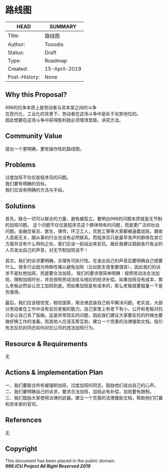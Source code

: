 # 路线图

HEAD | SUMMARY
-----|--------
Title:| 路线图
Author:| Tooodis
Status:| Draft
Type:| Roadmap
Created:| 15-April-2019
Post-History:| None

## Why this Proposal?

996的抗争本质上是劳动者与资本家之间的斗争<br>
在现代化，工业化的背景下，劳动者在这场斗争中是处于劣势地位的。<br>
因此想要在这场斗争中获得胜利就必须理清思路，讲究方法。

## Community Value

提出一个更明确，更有操作性的路线图。<br>

## Problems

过度加班不仅仅是程序员的问题。<br>
我们要有明确的目标。<br>
我们应该有明确的方法与手段。

## Solutions

首先，联合一切可以联合的力量，避免被孤立。要明白996的问题本质就是无节制的加班问题。 这个问题不仅仅是程序员这个群体特有的问题，而是更广泛的社会问题。金融交易员，医生，律师，环卫工人，农民工等等大家都被逼着加班。跟收入高低无关，跟从事的行业也没有必然联系。而程序员只是最早发声的群体在其它方面并没有什么特别之处，我们应该一起站出来反抗。据此我建议鼓励各行各业的人员发出自己的声音，对无节制加班说不！<br>

其次，我们的诉求要明确，合理有可执行性。在发出自己的声音后要明确自己想要什么。很多行业因为特殊性难以避免加班（比如医生夜里要值班），因此我们的诉求不是杜绝加班，而是要合法加班， 我们的要求很简单明确：按照劳动法合法加班，限制加班时长，并且按照劳动法给与相应的经济补偿。如果加班没有成本，那么老板必然会让员工加班到底。而如果加班是有成本的，那么老板就要掂量一下是否值得。<br>

最后，我们应该相信党，相信国家，用法律武装自己和平解决问题。老实说，大部分劳动者在工作中没有反抗老板的能力。自己家里上有老下有小，公开和老板对抗只会让自己丢了饭碗。这是非常现实的问题，因此我们建议大家要反抗的时候也要做好换工作的准备。而其他人应该互帮互助，建立一个完善的法律援助文档。指引有志反抗的同志如何对抗公司的违法加班行为。

## Resource & Requirements

无

## Actions & implementation Plan

一、我们要联合所有被强制加班，过度加班的同志。鼓励他们说出自己的心声。<br>
二、我们要明确自己的诉求，要求合法加班，加班必有补偿，加班要有限制。<br>
三、我们鼓励大家使用法律的武器。建立一个完善的法律援助文档，帮助他们打赢和资本家的官司。

## References

无

## Copyright

This document has been placed in the public domain. <br>
***996.ICU Project All Right Reserved 2019***
